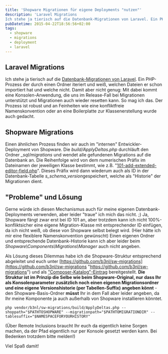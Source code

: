 ```yaml
---
title: 'Shopware Migrationen für eigene Deployments "nutzen"'
description: 'Laravel Migrations
Ich stehe ja tierisch auf die Datenbank-Migrationen von Laravel. Ein PHP-Prozess der durch einen Ordner iteriert und weiß, welchen Dateien er schon importiert hat und welche nicht....'
pubDatetime: 2015-04-22T18:56:56+02:00
tags:
  - shopware
  - migrations
  - deployment
  - laravel
---
```


## Laravel Migrations

Ich stehe ja tierisch auf die [Datenbank-Migrationen von Laravel](http://laravel.com/docs/5.0/migrations "Laravel Migrations"). Ein PHP-Prozess der durch einen Ordner iteriert und weiß, welchen Dateien er schon importiert hat und welche nicht. Damit aber nicht genug: Mit dabei kommt eine Konsolen-Anwendung, die uns im Release-Fall bei Migrationen unterstützt und Migrationen auch wieder resetten kann.  So mag ich das. Der Prozess ist robust und an Feinheiten wie eine konfliktfreie Namenskonvention oder an eine Boilerplatte zur Klassenerstellung wurde auch gedacht.

## Shopware Migrations

Einen ähnlichen Prozess finden wir auch im "internen" Entwickler-Deployment von Shopware. Die *build/ApplyDeltas.php* durchläuft den Ordner *\_sql/migrations* und wendet alle gefundenen Migrations auf die Datenbank an. Die Reihenfolge wird von dem numerischen Präfix im Dateinamen der jeweiligen Klasse bestimmt, wie z.B. "[101-add-extended-editor-field.php](https://github.com/shopware/shopware/blob/v5.0.0-RC3/_sql/migrations/101-add-extended-editor-field.php "Migration bei Github")". Dieses Präfix wird dann wiederum auch als ID in der Datenbank-Tabelle *s\_schema\_version*gespeichert, welche als "Historie" der Migrationen dient.

## "Probleme" und Lösung

Gerne würde ich diesen Mechanismus auch für meine eigenen Datenbank-Deployments verwenden, aber leider "traue" ich mich das nicht. ;) Ja, Shopware fängt zwar erst bei ID 101 an, aber trotzdem kann ich nicht 100%-konfliktsicher eine eigene Migration-Klasse  mit entsprechender ID einfügen, da ich nicht weiß, ob diese von Shopware selbst belegt wird. (Hier hätte ich mir eine flexiblere Namenskonvention gewünscht) Einen eigenen Ordner und entsprechende Datenbank-Historie kann ich aber leider beim *Shopware\Components\Migrations\Manager* auch nicht angeben.

Als Lösung dieses Dilemmas habe ich die Shopware-Struktur entsprechend abgeleitet und euch unter [https://github.com/b3nl/sw-migrations](https://github.com/b3nl/sw-migrations "https://github.com/b3nl/sw-migrations") und als ["Composer-Katalog"-Eintrag](https://packagist.org/packages/b3nl/sw-migrations "SWMigrations bei Packagist") bereitgestellt. **Die Struktur ist im Prinzip die Selbe wie beim Shopware-Original, nur dass Ihr als Konsolenparameter zusätzlich noch einen eigenen Migrationsordner und eine eigene Versionshistorie (per Tabellen-Suffix) angeben könnt** - den Shopware-Basis-Ordner **müsst** Ihr in dem Fall aber leider angeben, da Ihr meine Komponente ja auch außerhalb von Shopware installieren könntet.

```
php vendor/b3nl/sw-migrations/build/ApplyDeltas.php --shoppath="$PATHTOSHOPWARE" --migrationpath="$PATHTOMIGRATIONDIR" --tablesuffix="$NAMESPACEFORYOURHISTORY"
```

(Über Remote Inclusions braucht Ihr euch da eigentlich keine Sorgen machen, da der Pfad eigentlich nur per Konsole gesetzt werden kann. Bei Bedenken trotzdem bitte melden!)

Viel Spaß damit!
